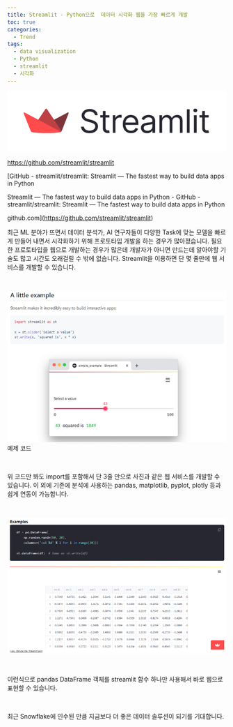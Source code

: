 ```yaml
---
title: Streamlit - Python으로  데이터 시각화 웹을 가장 빠르게 개발
toc: true
categories:
  - Trend
tags:
  - data visualization
  - Python
  - streamlit
  - 시각화
---
```


![streamlit logo](/assets/images/posts/2022-7-2-tistory-post-73/img-1.png)



<https://github.com/streamlit/streamlit>


[GitHub - streamlit/streamlit: Streamlit — The fastest way to build data apps in Python


Streamlit — The fastest way to build data apps in Python - GitHub - streamlit/streamlit: Streamlit — The fastest way to build data apps in Python


github.com](https://github.com/streamlit/streamlit)
 


최근 ML 분야가 뜨면서 데이터 분석가, AI 연구자들이 다양한 Task에 맞는 모델을 빠르게 만들어 내면서 시각화하기 위해 프로토타입 개발을 하는 경우가 많아졌습니다. 필요한 프로토타입을 웹으로 개발하는 경우가 많은데 개발자가 아니면 만드는데 알아야할 기술도 많고 시간도 오래걸릴 수 밖에 없습니다. Streamlit을 이용하면 단 몇 줄만에 웹 서비스를 개발할 수 있습니다.


 


![example code](/assets/images/posts/2022-7-2-tistory-post-73/img-2.png)예제 코드




 


위 코드만 봐도 import를 포함해서 단 3줄 만으로 사진과 같은 웹 서비스를 개발할 수 있습니다. 이 외에 기존에 분석에 사용하는 pandas, matplotlib, pyplot, plotly 등과 쉽게 연동이 가능합니다.


 


![example code 2](/assets/images/posts/2022-7-2-tistory-post-73/img-3.png)



 


이런식으로 pandas DataFrame 객체를 streamlit 함수 하나만 사용해서 바로 웹으로 표현할 수 있습니다.


 


최근 Snowflake에 인수된 만큼 지금보다 더 좋은 데이터 솔루션이 되기를 기대합니다.

